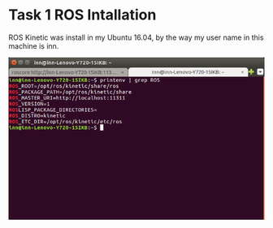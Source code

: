# Task 1 ROS Intallation

ROS Kinetic was install in my Ubuntu 16.04, by the way my user name in this machine is inn.

![](Installation.png)